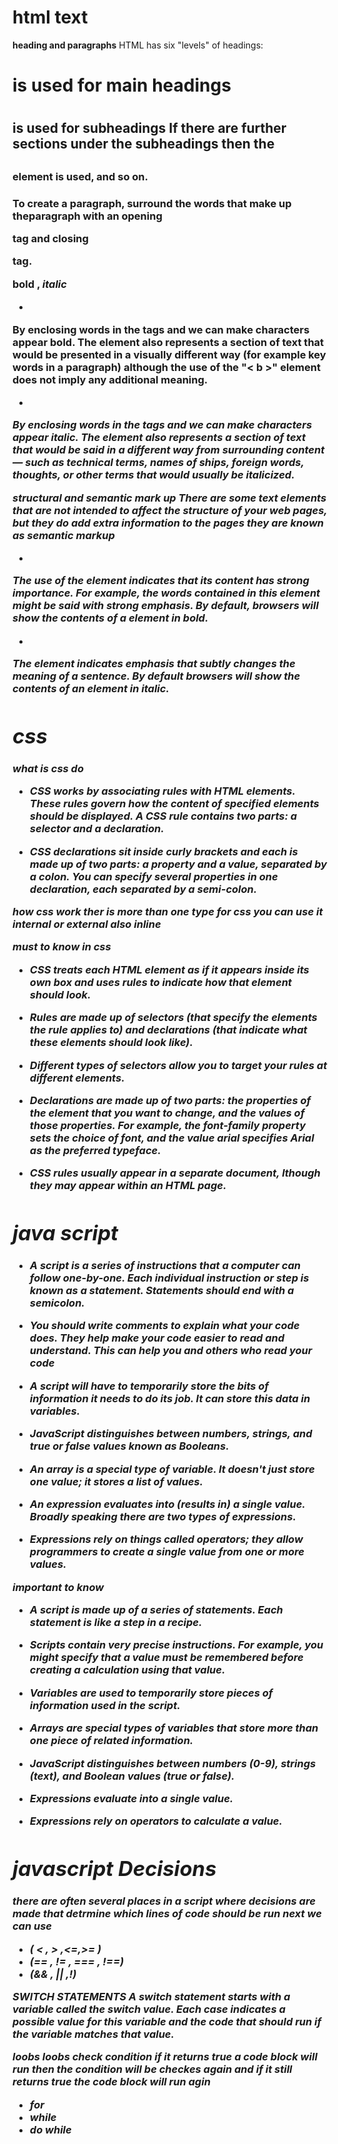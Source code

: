 # html text 
**heading and paragraphs**
HTML has six "levels" of headings:
<h1> is used for main headings <h1>
<h2> is used for subheadings If there are further sections under the subheadings then the<h2>
<h3> element is used, and so on.<h3>
To create a paragraph, surround the words that make up theparagraph with an opening <p> tag and closing </p> tag.

**bold** , ***italic***
- <b>
By enclosing words in the tags <b> and </b> we can make characters appear bold.
The <b> element  also represents a section of text that would be presented in a visually different way (for example key words in a paragraph) although the use of the  "< b >" element does not imply
any additional meaning.

- <i>
By enclosing words in the tags <i> and </i> we can make characters appear italic. The <i> element also represents a section of text that would be said in a different way from surrounding content — such as technical terms, names of ships, foreign words, thoughts, or other terms that would usually be italicized.

**structural and semantic mark up**
There are some text elements that are not intended to affect the structure of your web pages, but they do add extra information to the pages they are known as semantic markup

- <strong>
The use of the <strong> element indicates that its content has strong importance. For example, the words contained in this element might be said with strong emphasis. By default, browsers will show the contents of a <strong> element in bold.

- <em>
The <em> element indicates emphasis that subtly changes the meaning of a sentence. By default browsers will show the contents of an <em> element in italic.

# css

**what is css do**
- CSS works by associating rules with HTML elements. These rules govern how the content of specified elements should be displayed. A CSS rule contains two parts: a selector and a declaration.

- CSS declarations sit inside curly brackets and each is made up of two parts: a property and a value, separated by a colon. You can specify several properties in one declaration, each separated by a semi-colon.

**how css work**
ther is more than one type for css you can use it internal or external  also inline 

**must to know in css**
-  CSS treats each HTML element as if it appears inside its own box and uses rules to indicate how that element should look.

- Rules are made up of selectors (that specify the elements the rule applies to) and declarations (that indicate what these elements should look like).

- Different types of selectors allow you to target your rules at different elements.

-  Declarations are made up of two parts: the properties of the element that you want to change, and the values of those properties. For example, the font-family property sets the choice of font, and the value arial specifies Arial as the preferred typeface.

- CSS rules usually appear in a separate document, lthough they may appear within an HTML page.

# java script
- A script is a series of instructions that a computer can follow one-by-one. Each individual instruction or step is known as a statement. Statements should end with a semicolon.

- You should write comments to explain what your code does. They help make your code easier to read and understand. This can help you and others who read your code

- A script will have to temporarily store the bits of information it needs to do its job. It can store this data in variables. 

- JavaScript distinguishes between numbers, strings, and true or false values known as Booleans. 

- An array is a special type of variable. It doesn't just store one value; it stores a list of values. 

- An expression evaluates into (results in) a single value. Broadly speaking there are two types of expressions. 

- Expressions rely on things called operators; they allow programmers to create a single value from one or more values. 

**important to know**
- A script is made up of a series of statements. Each statement is like a step in a recipe. 

- Scripts contain very precise instructions. For example, you might specify that a value must be remembered before creating a calculation using that value.

- Variables are used to temporarily store pieces of information used in the script.

- Arrays are special types of variables that store more than one piece of related information.

- JavaScript distinguishes between numbers (0-9), strings (text), and Boolean values (true or false).

- Expressions evaluate into a single value.

- Expressions rely on operators to calculate a value. 

# javascript Decisions 
there are often several places in a script where decisions are made that detrmine which lines of code should be run next 
we can use 
- ( < , > ,<=,>= )
- (== , != , === , !==)
- (&& , || ,!)

**SWITCH STATEMENTS**
A switch statement starts with a variable called the switch value. Each case indicates a possible value for this variable and the code that should run if the variable matches that value.

**loobs**
loobs check condition if it returns true a code block will run then the condition will be checkes again and if it still returns true the code block will run agin 
- for
- while 
- do while














